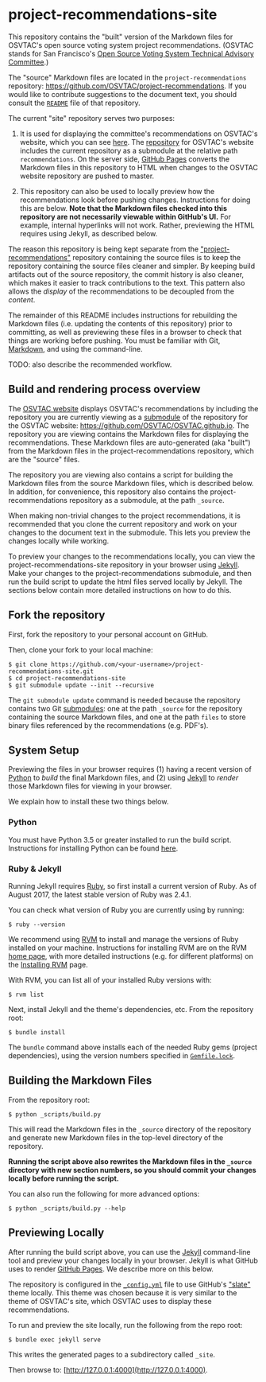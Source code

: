 # project-recommendations-site

This repository contains the "built" version of the Markdown files for
OSVTAC's open source voting system project recommendations. (OSVTAC stands
for San Francisco's [Open Source Voting System Technical Advisory
Committee][osvtac-site].)

The "source" Markdown files are located in the `project-recommendations`
repository: <https://github.com/OSVTAC/project-recommendations>. If you would
like to contribute suggestions to the document text, you should consult the
[`README`][recommendations-repo] file of that repository.

The current "site" repository serves two purposes:

1. It is used for displaying the committee's recommendations on OSVTAC's
website, which you can see [here][osvtac-recommendations]. The
[repository][osvtac-site-repo] for OSVTAC's website includes the current
repository as a submodule at the relative path `recommendations`. On the
server side, [GitHub Pages][github-pages] converts the Markdown files in this
repository to HTML when changes to the OSVTAC website repository are pushed
to master.

2. This repository can also be used to locally preview how the
recommendations look before pushing changes. Instructions for doing this are
below. **Note that the Markdown files checked into this repository are not
necessarily viewable within GitHub's UI.** For example, internal hyperlinks
will not work. Rather, previewing the HTML requires using Jekyll, as
described below.

The reason this repository is being kept separate from the
["project-recommendations"][recommendations-repo] repository containing the
source files is to keep the repository containing the source files cleaner
and simpler. By keeping build artifacts out of the source repository, the
commit history is also cleaner, which makes it easier to track contributions
to the text. This pattern also allows the _display_ of the recommendations to
be decoupled from the _content_.

The remainder of this README includes instructions for rebuilding the
Markdown files (i.e. updating the contents of this repository) prior to
committing, as well as previewing these files in a browser to check that
things are working before pushing. You must be familiar with Git,
[Markdown][markdown], and using the command-line.

TODO: also describe the recommended workflow.


## Build and rendering process overview

The [OSVTAC website][osvtac-site] displays OSVTAC's recommendations by
including the repository you are currently viewing as a
[submodule][git-submodules] of the repository for the OSVTAC website:
<https://github.com/OSVTAC/OSVTAC.github.io>. The repository you are viewing
contains the Markdown files for displaying the recommendations. These
Markdown files are auto-generated (aka "built") from the Markdown files in
the project-recommendations repository, which are the "source" files.

The repository you are viewing also contains a script for building the
Markdown files from the source Markdown files, which is described below. In
addition, for convenience, this repository also contains the
project-recommendations repository as a submodule, at the path `_source`.

When making non-trivial changes to the project recommendations, it is
recommended that you clone the current repository and work on your changes to
the document text in the submodule. This lets you preview the changes locally
while working.

To preview your changes to the recommendations locally, you can view the
project-recommendations-site repository in your browser using
[Jekyll][jekyll-github]. Make your changes to the project-recommendations
submodule, and then run the build script to update the html files served
locally by Jekyll. The sections below contain more detailed instructions on
how to do this.


## Fork the repository

First, fork the repository to your personal account on GitHub.

Then, clone your fork to your local machine:

    $ git clone https://github.com/<your-username>/project-recommendations-site.git
    $ cd project-recommendations-site
    $ git submodule update --init --recursive

The `git submodule update` command is needed because the repository contains
two Git [submodules][git-submodules]: one at the path `_source` for the
repository containing the source Markdown files, and one at the path `files`
to store binary files referenced by the recommendations (e.g. PDF's).


## System Setup

Previewing the files in your browser requires (1) having a recent version
of [Python](https://www.python.org/) to _build_ the final Markdown files,
and (2) using [Jekyll][jekyll-github] to _render_ those Markdown files for
viewing in your browser.

We explain how to install these two things below.


### Python

You must have Python 3.5 or greater installed to run the build script.
Instructions for installing Python can be found
[here](https://www.python.org/downloads/).


### Ruby & Jekyll

Running Jekyll requires [Ruby][ruby], so first install a current version of
Ruby. As of August 2017, the latest stable version of Ruby was 2.4.1.

You can check what version of Ruby you are currently using by running:

    $ ruby --version

We recommend using [RVM][rvm] to install and manage the versions
of Ruby installed on your machine. Instructions for installing RVM are on
the RVM [home page][rvm], with more detailed instructions (e.g. for different
platforms) on the [Installing RVM][rvm-install] page.

[rvm]: https://rvm.io/
[rvm-install]: https://rvm.io/rvm/install

With RVM, you can list all of your
installed Ruby versions with:

    $ rvm list

Next, install Jekyll and the theme's dependencies, etc. From the repository
root:

    $ bundle install

The `bundle` command above installs each of the needed Ruby gems (project
dependencies), using the version numbers specified in
[`Gemfile.lock`](Gemfile.lock).


## Building the Markdown Files

From the repository root:

    $ python _scripts/build.py

This will read the Markdown files in the `_source` directory of the
repository and generate new Markdown files in the top-level directory
of the repository.

**Running the script above also rewrites the Markdown files in the `_source`
directory with new section numbers, so you should commit your changes
locally before running the script.**

You can also run the following for more advanced options:

    $ python _scripts/build.py --help


## Previewing Locally

After running the build script above, you can use the [Jekyll][jekyll-github]
command-line tool and preview your changes locally in your browser.  Jekyll
is what GitHub uses to render [GitHub Pages](https://pages.github.com/).
We describe more on this below.

The repository is configured in the [`_config.yml`](_config.yml) file to use
GitHub's ["slate"](https://github.com/pages-themes/slate) theme locally. This
theme was chosen because it is very similar to the theme of OSVTAC's site,
which OSVTAC uses to display these recommendations.

To run and preview the site locally, run the following from the repo root:

    $ bundle exec jekyll serve

This writes the generated pages to a subdirectory called `_site`.

Then browse to: [http://127.0.0.1:4000](http://127.0.0.1:4000).


[git-submodules]: https://git-scm.com/book/en/v2/Git-Tools-Submodules
[github-pages]: https://pages.github.com/
[jekyll-github]: https://jekyllrb.com/docs/github-pages/
[markdown]: https://guides.github.com/features/mastering-markdown/
[osvtac-site]: https://osvtac.github.io/
[osvtac-recommendations]: https://osvtac.github.io/recommendations/
[osvtac-site-repo]: https://github.com/OSVTAC/OSVTAC.github.io
[recommendations-repo]: https://github.com/OSVTAC/project-recommendations
[ruby]: https://www.ruby-lang.org
